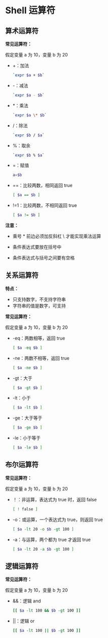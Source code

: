 # Shell 运算符

## 算术运算符

**常见运算符：**

 假定变量 a 为 10，变量 b 为 20 

+ +：加法

  ```bash
  `expr $a + $b`
  ```

+ -：减法

  ```bash
  `expr $a - $b`
  ```

+ *：乘法

  ```bash
  `expr $a \* $b`
  ```

+ /：除法

  ```bash
  `expr $b / $a` 
  ```

+ %：取余

  ```bash
  `expr $b % $a`
  ```

+ =：赋值

  ```bash
  a=$b
  ```

+ ==：比较两数，相同返回 true

  ```bash
  [ $a == $b ]
  ```

+ !=1：比较两数，不相同返回 true

  ```bash
  [ $a != $b ]
  ```

**注意：**

+  乘号 * 前边必须加反斜杠 \ 才能实现乘法运算 

+ 条件表达式要放在括号中
+ 条件表达式与括号之间要有空格

## 关系运算符

**特点：**

+ 只支持数字，不支持字符串
+ 字符串的值是数字，可支持

**常见运算符：**

 假定变量 a 为 10，变量 b 为 20 

+ -eq：两数相等，返回 true

  ```bash
  [ $a -eq $b ] 
  ```

+ -ne：两数不相等，返回 true

  ```bash
  [ $a -ne $b ] 
  ```

+ -gt：大于

  ```bash
  [ $a -gt $b ] 
  ```

+ -lt：小于

  ```bash
  [ $a -lt $b ] 
  ```

+ -ge：大于等于

  ```bash
  [ $a -ge $b ] 
  ```

+ -le：小于等于

  ```bash
  [ $a -le $b ] 
  ```

## 布尔运算符

**常见运算符：**

 假定变量 a 为 10，变量 b 为 20 

+ ！：非运算，表达式为 true 时，返回 false

  ```bash
  [ ! false ]
  ```

+ -o：或运算，一个表达式为 true，则返回 true

  ```bash
  [ $a -lt 20 -o $b -gt 100 ]
  ```

+ -a：与运算，两个都为 true 才返回 true

  ```bash
  [ $a -lt 20 -a $b -gt 100 ]
  ```

## 逻辑运算符

**常见运算符：**

 假定变量 a 为 10，变量 b 为 20 

+ &&：逻辑 and

  ```bash
  [[ $a -lt 100 && $b -gt 100 ]]
  ```

+ ||：逻辑 or

  ```bash
  [[ $a -lt 100 || $b -gt 100 ]] 
  ```

  

